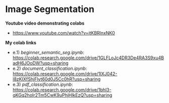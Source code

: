 # Image Segmentation

**Youtube video demonstrating colabs**
* https://www.youtube.com/watch?v=itKBRlnxNK0

**My colab links**

* e.1) _beginner_semantic_seg.ipynb_: https://colab.research.google.com/drive/1GLFLoJc4DR3De4RA3S9xu4BadH6JOoDW?usp=sharing
* e.2) _document_classification.ipynb_: https://colab.research.google.com/drive/1IXJ042-l8zKIXfShjFlyt60d0J5Cc0hR?usp=sharing
* e.3) _pdf_classification.ipynb_: https://colab.research.google.com/drive/1bhl3-qKGq2hoIr2Tm5CwK9uPhjHlkEzQ?usp=sharing
